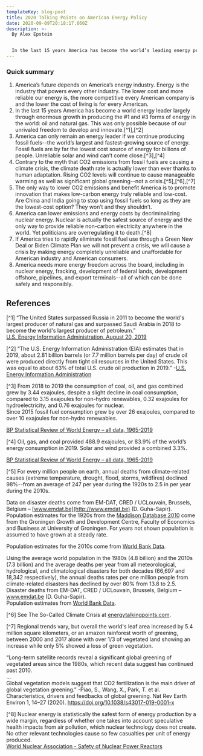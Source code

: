 ```yaml
---
templateKey: blog-post
title: 2020 Talking Points on American Energy Policy
date: 2020-09-09T20:18:17.660Z
description: >-
  By Alex Epstein


  In the last 15 years America has become the world’s leading energy producer thanks to energy freedom--allowing all sources of energy to compete and innovate. To make even more progress we need more energy freedom--not mandates of renewables or bans of fossil fuels and nuclear.
---
```

### Quick summary

1. America’s future depends on America’s energy industry. Energy is the industry that powers every other industry. The lower cost and more reliable our energy is, the more competitive every American company is and the lower the cost of living is for every American.
2. In the last 15 years America has become a world energy leader largely through enormous growth in producing the #1 and #3 forms of energy in the world: oil and natural gas. This was only possible because of our unrivaled freedom to develop and innovate.[^1],[^2]
3. America can only remain an energy leader if we continue producing fossil fuels--the world’s largest and fastest-growing source of energy. Fossil fuels are by far the lowest cost source of energy for billions of people. Unreliable solar and wind can’t come close.[^3],[^4]
4. Contrary to the myth that CO2 emissions from fossil fuels are causing a climate crisis, the climate death rate is actually lower than ever thanks to human adaptation. Rising CO2 levels will continue to cause manageable warming as well as significant global greening--not a crisis.[^5],[^6],[^7]
5. The only way to lower CO2 emissions and benefit America is to promote innovation that makes low-carbon energy truly reliable and low-cost. Are China and India going to stop using fossil fuels so long as they are the lowest-cost option? They won’t and they shouldn’t.
6. America can lower emissions and energy costs by decriminalizing nuclear energy. Nuclear is actually the safest source of energy and the only way to provide reliable non-carbon electricity anywhere in the world. Yet politicians are overregulating it to death.[^8]
7. If America tries to rapidly eliminate fossil fuel use through a Green New Deal or Biden Climate Plan we will not prevent a crisis, we will cause a crisis by making energy completely unreliable and unaffordable for American industry and American consumers.
8. America needs more energy freedom across the board, including in nuclear energy, fracking, development of federal lands, development offshore, pipelines, and export terminals--all of which can be done safely and responsibly.

## References

[^1] “The United States surpassed Russia in 2011 to become the world's largest producer of natural gas and surpassed Saudi Arabia in 2018 to become the world's largest producer of petroleum.”\
  [U.S. Energy Information Administration, August 20, 2019](https://www.eia.gov/todayinenergy/detail.php?id=40973)

[^2] “The U.S. Energy Information Administration (EIA) estimates that in 2019, about 2.81 billion barrels (or 7.7 million barrels per day) of crude oil were produced directly from tight oil resources in the United States. This was equal to about 63% of total U.S. crude oil production in 2019.” -[U.S. Energy Information Administration](https://www.eia.gov/tools/faqs/faq.php?id=847&t=6)

[^3] From 2018 to 2019 the consumption of coal, oil, and gas combined grew by 3.44 exajoules, despite a slight decline in coal consumption, compared to 3.15 exajoules for non-hydro renewables, 0.32 exajoules for hydroelectricity, and 0.76 exajoules for nuclear.\
Since 2015 fossil fuel consumption grew by over 26 exajoules, compared to over 10 exajoules for non-hydro renewables.

  [BP Statistical Review of World Energy – all data, 1965-2019](https://www.bp.com/en/global/corporate/energy-economics/statistical-review-of-world-energy.html)

[^4] Oil, gas, and coal provided 488.9 exajoules, or 83.9% of the world’s energy consumption in 2019. Solar and wind provided a combined 3.3%.

  [BP Statistical Review of World Energy – all data, 1965-2019](https://www.bp.com/en/global/corporate/energy-economics/statistical-review-of-world-energy.html)

[^5] For every million people on earth, annual deaths from climate-related causes (extreme temperature, drought, flood, storms, wildfires) declined 98%--from an average of 247 per year during the 1920s to 2.5 in per year during the 2010s.

  Data on disaster deaths come from EM-DAT, CRED / UCLouvain, Brussels, Belgium – [www.emdat.be](http://www.emdat.be) (D. Guha-Sapir).\
Population estimates for the 1920s from the [Maddison Database 2010](https://www.rug.nl/ggdc/historicaldevelopment/maddison/releases/maddison-database-2010) come from the Groningen Growth and Development Centre, Faculty of Economics and Business at University of Groningen. For years not shown population is assumed to have grown at a steady rate.

  Population estimates for the 2010s come from [World Bank Data](https://data.worldbank.org/indicator/SP.POP.TOTL).

  Using the average world population in the 1980s (4.8 billion) and the 2010s (7.3 billion) and the average deaths per year from all meteorological, hydrological, and climatological disasters for both decades (66,697 and 18,342 respectively), the annual deaths rates per one million people from climate-related disasters has declined by over 80% from 13.8 to 2.5.\
Disaster deaths from EM-DAT, CRED / UCLouvain, Brussels, Belgium – www.emdat.be (D. Guha-Sapir).\
Population estimates from [World Bank Data](https://data.worldbank.org/indicator/SP.POP.TOTL).

[^6] See The So-Called Climate Crisis at [energytalkingpoints.com](http://energytalkingpoints.com).

[^7] Regional trends vary, but overall the world's leaf area increased by 5.4 million square kilometers, or an amazon rainforest worth of greening, between 2000 and 2017 alone with over 1/3 of vegetated land showing an increase while only 5% showed a loss of green vegetation.

  “Long-term satellite records reveal a significant global greening of vegetated areas since the 1980s, which recent data suggest has continued past 2010.\
  …\
  Global vegetation models suggest that CO2 fertilization is the main driver of global vegetation greening.” -Piao, S., Wang, X., Park, T. et al. Characteristics, drivers and feedbacks of global greening. Nat Rev Earth Environ 1, 14–27 (2020). <https://doi.org/10.1038/s43017-019-0001-x>

[^8] Nuclear energy is statistically the safest form of energy production by a wide margin, regardless of whether one takes into account speculative health impacts from air pollution, which nuclear technology does not create. No other relevant technologies cause so few casualties per unit of energy produced.\
  [World Nuclear Association - Safety of Nuclear Power Reactors](https://www.world-nuclear.org/information-library/safety-and-security/safety-of-plants/safety-of-nuclear-power-reactors.aspx)